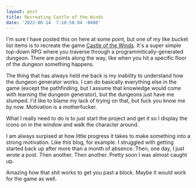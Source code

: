 ```yaml
--- 
layout: post 
title: Recreating Castle of the Winds 
date: '2022-06-14  7:10:58.94 -0400' 
--- 
```

I'm sure I have posted this on here at some point, but one of my like bucket list items is to recreate the game 
[Castle of the Winds](https://en.wikipedia.org/wiki/Castle_of_the_Winds). It's a super simple top-down RPG where 
you traverse through a programmitically-generated dungeon. There are points along the way, like when you hit a 
specific floor of the dungeon something happens. 

The thing that has always held me back is my inability to understand how the dungeon generator works. I can do 
basically everything else in the game (except the pathfinding, but I assume that knowledge would come with 
learning the dungeon generator), but the dungeons just have me stumped. I'd like to blame my lack of trying on 
that, but fuck you know me by now. Motivation is a motherfucker.

What I really need to do is to just start the project and get it so I display the icons on in the window and 
walk the character around. 

I am always surpised at how little progress it takes to make something into a strong motivation. Like this blog, 
for example. I struggled with getting started back up after more than a month of absence. Then, one day, I just 
wrote a post. Then another. Then another. Pretty soon I was almost caught up. 

Amazing how that shit works to get you past a block. Maybe it would work for the game as well. 
